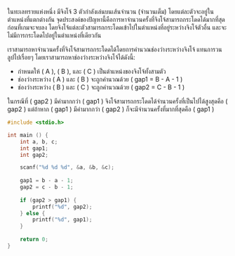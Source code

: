 ในทะเลทรายแห่งหนึ่ง มีจิงโจ้ 3 ตัวกำลังเล่นบนเส้นจำนวน (จำนวนเต็ม) โดยแต่ละตัวจะอยู่ในตำแหน่งที่แตกต่างกัน จุดประสงค์ของปัญหานี้คือการหาจำนวนครั้งที่จิงโจ้สามารถกระโดดได้มากที่สุดก่อนที่เกมจะจบลง โดยจิงโจ้แต่ละตัวสามารถกระโดดเข้าไปในตำแหน่งที่อยู่ระหว่างจิงโจ้ตัวอื่น และจะไม่มีการกระโดดไปอยู่ในตำแหน่งที่เดียวกัน

เราสามารถหาจำนวนครั้งที่จิงโจ้สามารถกระโดดได้โดยการคำนวณช่องว่างระหว่างจิงโจ้ แทนการวนลูปไปเรื่อยๆ โดยเราสามารถหาช่องว่างระหว่างจิงโจ้ได้ดังนี้:
- กำหนดให้ ( A ), ( B ), และ ( C ) เป็นตำแหน่งของจิงโจ้ทั้งสามตัว
- ช่องว่างระหว่าง ( A ) และ ( B ) จะถูกคำนวณด้วย ( gap1 = B - A - 1 )
- ช่องว่างระหว่าง ( B ) และ ( C ) จะถูกคำนวณด้วย ( gap2 = C - B - 1 )

ในกรณีที่ ( gap2 ) มีค่ามากกว่า ( gap1 ) จิงโจ้สามารถกระโดดได้จำนวนครั้งที่เป็นไปได้สูงสุดคือ ( gap2 ) แต่ถ้าหาก ( gap1 ) มีค่ามากกว่า ( gap2 ) ก็จะมีจำนวนครั้งที่มากที่สุดคือ ( gap1 )

```c
#include <stdio.h>

int main () {
    int a, b, c;
    int gap1;
    int gap2;

    scanf("%d %d %d", &a, &b, &c);
    
    gap1 = b - a - 1;
    gap2 = c - b - 1;
    
    if (gap2 > gap1) {
        printf("%d", gap2);
    } else {
        printf("%d", gap1);
    }
    
    return 0;   
}
